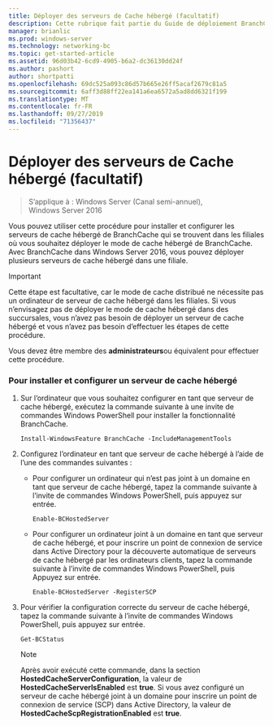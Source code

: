 ```yaml
---
title: Déployer des serveurs de Cache hébergé (facultatif)
description: Cette rubrique fait partie du Guide de déploiement BranchCache pour Windows Server 2016, qui montre comment déployer BranchCache en mode de cache distribué et hébergé pour optimiser l’utilisation de la bande passante WAN dans les filiales.
manager: brianlic
ms.prod: windows-server
ms.technology: networking-bc
ms.topic: get-started-article
ms.assetid: 96d03b42-6cd9-4905-b6a2-dc36130dd24f
ms.author: pashort
author: shortpatti
ms.openlocfilehash: 69dc525a093c86d57b665e26ff5acaf2679c81a5
ms.sourcegitcommit: 6aff3d88ff22ea141a6ea6572a5ad8dd6321f199
ms.translationtype: MT
ms.contentlocale: fr-FR
ms.lasthandoff: 09/27/2019
ms.locfileid: "71356437"
---
```

# <a name="deploy-hosted-cache-servers-optional"></a>Déployer des serveurs de Cache hébergé (facultatif)

>S’applique à : Windows Server (Canal semi-annuel), Windows Server 2016

Vous pouvez utiliser cette procédure pour installer et configurer les serveurs de cache hébergé de BranchCache qui se trouvent dans les filiales où vous souhaitez déployer le mode de cache hébergé de BranchCache. Avec BranchCache dans Windows Server 2016, vous pouvez déployer plusieurs serveurs de cache hébergé dans une filiale.  
  
> [!IMPORTANT]  
> Cette étape est facultative, car le mode de cache distribué ne nécessite pas un ordinateur de serveur de cache hébergé dans les filiales. Si vous n’envisagez pas de déployer le mode de cache hébergé dans des succursales, vous n’avez pas besoin de déployer un serveur de cache hébergé et vous n’avez pas besoin d’effectuer les étapes de cette procédure.  
  
Vous devez être membre des **administrateurs**ou équivalent pour effectuer cette procédure.  
  
### <a name="to-install-and-configure-a-hosted-cache-server"></a>Pour installer et configurer un serveur de cache hébergé  
  
1.  Sur l’ordinateur que vous souhaitez configurer en tant que serveur de cache hébergé, exécutez la commande suivante à une invite de commandes Windows PowerShell pour installer la fonctionnalité BranchCache.  
  
    `Install-WindowsFeature BranchCache -IncludeManagementTools`  
  
2.  Configurez l’ordinateur en tant que serveur de cache hébergé à l’aide de l’une des commandes suivantes :  
  
    -   Pour configurer un ordinateur qui n’est pas joint à un domaine en tant que serveur de cache hébergé, tapez la commande suivante à l’invite de commandes Windows PowerShell, puis appuyez sur entrée.  
  
        `Enable-BCHostedServer`  
  
    -   Pour configurer un ordinateur joint à un domaine en tant que serveur de cache hébergé, et pour inscrire un point de connexion de service dans Active Directory pour la découverte automatique de serveurs de cache hébergé par les ordinateurs clients, tapez la commande suivante à l’invite de commandes Windows PowerShell, puis Appuyez sur entrée.  
  
        `Enable-BCHostedServer -RegisterSCP`  
  
3.  Pour vérifier la configuration correcte du serveur de cache hébergé, tapez la commande suivante à l’invite de commandes Windows PowerShell, puis appuyez sur entrée.  
  
    `Get-BCStatus`  
  
    > [!NOTE]  
    > Après avoir exécuté cette commande, dans la section **HostedCacheServerConfiguration**, la valeur de **HostedCacheServerIsEnabled** est **true**. Si vous avez configuré un serveur de cache hébergé joint à un domaine pour inscrire un point de connexion de service (SCP) dans Active Directory, la valeur de **HostedCacheScpRegistrationEnabled** est **true**.  
  

